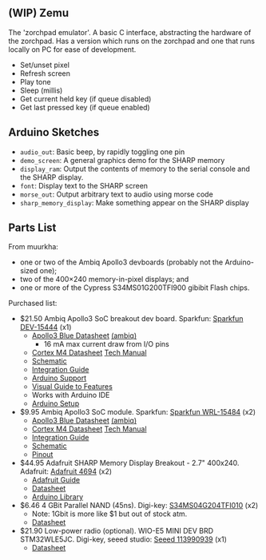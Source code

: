 ## (WIP) Zemu
The 'zorchpad emulator'. A basic C interface, abstracting the hardware of the zorchpad. Has a version which runs on the zorchpad and one that runs locally on PC for ease of development.

- Set/unset pixel
- Refresh screen
- Play tone
- Sleep (millis)
- Get current held key (if queue disabled)
- Get last pressed key (if queue enabled)

## Arduino Sketches

- `audio_out`: Basic beep, by rapidly toggling one pin
- `demo_screen`: A general graphics demo for the SHARP memory
- `display_ram`: Output the contents of memory to the serial console and the SHARP display.
- `font`: Display text to the SHARP screen
- `morse_out`: Output arbitrary text to audio using morse code
- `sharp_memory_display`: Make something appear on the SHARP display

## Parts List

From muurkha:

- one or two of the Ambiq Apollo3 devboards (probably not the
  Arduino-sized one);
- two of the 400×240 memory-in-pixel displays; and
- one or more of the Cypress S34MS01G200TFI900 gibibit Flash chips.

Purchased list:

- $21.50 Ambiq Apollo3 SoC breakout dev board. Sparkfun: [Sparkfun DEV-15444][1] (x1)
    - [Apollo3 Blue Datasheet][6] [(ambiq)][7]
        - 16 mA max current draw from I/O pins
    - [Cortex M4 Datasheet][18] [Tech Manual][19]
    - [Schematic][8]
    - [Integration Guide][9]
    - [Arduino Support][10]
    - [Visual Guide to Features][19]
    - Works with Arduino IDE
    - [Arduino Setup][18]
- $9.95 Ambiq Apollo3 SoC module. Sparkfun: [Sparkfun WRL-15484][2] (x2)
    - [Apollo3 Blue Datasheet][6] [(ambiq)][7]
    - [Cortex M4 Datasheet][18] [Tech Manual][19]
    - [Integration Guide][9]
    - [Schematic][11]
    - [Pinout][12]
- $44.95 Adafruit SHARP Memory Display Breakout - 2.7" 400x240. Adafruit: [Adafruit 4694][3] (x2)
    - [Adafruit Guide][13]
    - [Datasheet][14]
    - [Arduino Library][15]
- $6.46 4 GBit Parallel NAND (45ns). Digi-key: [S34MS04G204TFI010][4] (x2)
    - Note: 1Gbit is more like $1 but out of stock atm.
    - [Datasheet][16]
- $21.90 Low-power radio (optional). WIO-E5 MINI DEV BRD STM32WLE5JC. Digi-key, seeed studio: [Seeed 113990939][5] (x1)
    - [Datasheet][17]

[1]: https://www.sparkfun.com/products/15444
[2]: https://www.sparkfun.com/products/15484
[3]: https://www.adafruit.com/product/4694
[4]: https://www.digikey.com/en/products/detail/cypress-semiconductor-corp/S34MS04G204TFI010/4457680
[5]: https://www.digikey.com/en/products/detail/seeed-technology-co-ltd/113990939/13926228

[6]: https://cdn.sparkfun.com/assets/1/5/c/6/7/Apollo3-Blue-MCU-Datasheet_v0_15_0.pdf
[6]: datasheets/Apollo3-Blue-SoC_Datasheet.pdf
[7]: https://ambiq.com/wp-content/uploads/2020/10/Apollo3-Blue-SoC-Datasheet.pdf
[8]: https://cdn.sparkfun.com/assets/4/5/a/3/e/RedBoardArtemisSchematic.pdf
[8]: datasheets/Artemis-RedBoard_Schematic.pdf
[9]: https://cdn.sparkfun.com/assets/8/7/5/3/f/Artemis_Integration_Guide.pdf
[10]: https://github.com/sparkfun/Arduino_Apollo3
[11]: https://cdn.sparkfun.com/assets/5/c/b/3/c/SparkFun_Artemis.pdf
[11]: datasheets/Artemis_Schematic.pdf
[12]: https://cdn.sparkfun.com/assets/9/a/7/1/c/ArtemisModule_Pinout.pdf
[12]: datasheets/Artemis_Pinout.pdf
[18]: https://documentation-service.arm.com/static/62053f0a0ca305732a3a5c17?token=
[18]: datasheets/Arm-Cortex-M4_Datasheet.pdf
[19]: https://documentation-service.arm.com/static/5f19da2a20b7cf4bc524d99a?token=
[19]: datasheets/Arm-Cortex-M4_Manual.pdf

[13]: https://learn.adafruit.com/adafruit-sharp-memory-display-breakout
[14]: https://cdn-learn.adafruit.com/assets/assets/000/094/215/original/LS027B7DH01_Rev_Jun_2010.pdf?1597872422
[14]: datasheets/Sharp_LCD_Datasheet.pdf
[15]: https://github.com/adafruit/Adafruit_SHARP_Memory_Display

[16]: https://media.digikey.com/pdf/Data%20Sheets/Cypress%20PDFs/S34MS01G2_2G2_4G2_RevE_6-9-17.pdf
[16]: datasheets/Flash_Datasheet.pdf

[17]: https://files.seeedstudio.com/products/317990687/res/LoRa-E5%20module%20datasheet_V1.0.pdf
[17]: datasheets/Radio_Datasheet.pdf

[18]: https://learn.sparkfun.com/tutorials/artemis-development-with-arduino/all
[19]: https://learn.sparkfun.com/tutorials/hookup-guide-for-the-sparkfun-redboard-artemis?_ga=2.144615349.1802397571.1685735051-834523970.1683241202
